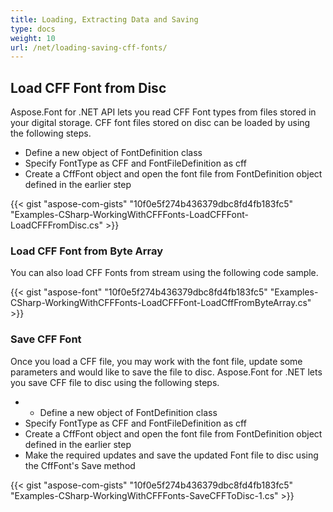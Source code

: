 ```yaml
---
title: Loading, Extracting Data and Saving
type: docs
weight: 10
url: /net/loading-saving-cff-fonts/
---
```

## **Load CFF Font from Disc**
Aspose.Font for .NET API lets you read CFF Font types from files stored in your digital storage. CFF font files stored on disc can be loaded by using the following steps.
 * Define a new object of FontDefinition class
 * Specify FontType as CFF and FontFileDefinition as cff
 * Create a CffFont object and open the font file from FontDefinition object defined in the earlier step

{{< gist "aspose-com-gists" "10f0e5f274b436379dbc8fd4fb183fc5" "Examples-CSharp-WorkingWithCFFFonts-LoadCFFFont-LoadCFFFromDisc.cs" >}}

### **Load CFF Font from Byte Array**
You can also load CFF Fonts from stream using the following code sample.

{{< gist "aspose-font" "10f0e5f274b436379dbc8fd4fb183fc5" "Examples-CSharp-WorkingWithCFFFonts-LoadCFFFont-LoadCffFromByteArray.cs" >}}

### **Save CFF Font**
Once you load a CFF file, you may work with the font file, update some parameters and would like to save the file to disc. Aspose.Font for .NET lets you save CFF file to disc using the following steps.

 * * Define a new object of FontDefinition class
 * Specify FontType as CFF and FontFileDefinition as cff
 * Create a CffFont object and open the font file from FontDefinition object defined in the earlier step
 * Make the required updates and save the updated Font file to disc using the CffFont's Save method

 {{< gist "aspose-com-gists" "10f0e5f274b436379dbc8fd4fb183fc5" "Examples-CSharp-WorkingWithCFFFonts-SaveCFFToDisc-1.cs" >}}
